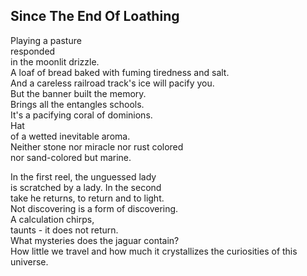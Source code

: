 Since The End Of Loathing
-------------------------
Playing a pasture  
responded  
in the moonlit drizzle.  
A loaf of bread baked with fuming tiredness and salt.  
And a careless railroad track's ice will pacify you.  
But the banner built the memory.  
Brings all the entangles schools.  
It's a pacifying coral of dominions.  
Hat  
of a wetted inevitable aroma.  
Neither stone nor miracle nor rust colored  
nor sand-colored but marine.  
  
In the first reel, the unguessed lady  
is scratched by a lady. In the second  
take he returns, to return and to light.  
Not discovering is a form of discovering.  
A calculation chirps,  
taunts - it does not return.  
What mysteries does the jaguar contain?  
How little we travel and how much it crystallizes the curiosities of this universe.  
